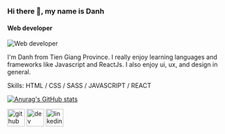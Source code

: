 ### Hi there 👋, my name is Danh
#### Web developer
![Web developer](https://previews.123rf.com/images/pikepicture/pikepicture2008/pikepicture200800514/152928235-front-end-development-minimal-infographic-web-banner-vector-front-end-it-sphere-html-and-css-code-in.jpg)

I'm Danh from Tien Giang Province. I really enjoy learning languages and frameworks like Javascript and ReactJs. I also enjoy ui, ux, and design in general.

Skills: HTML / CSS / SASS / JAVASCRIPT / REACT 

[![Anurag's GitHub stats](https://github-readme-stats.vercel.app/api?username=danh-fe)](https://github.com/anuraghazra/github-readme-stats)


[<img src='https://cdn.jsdelivr.net/npm/simple-icons@3.0.1/icons/github.svg' alt='github' height='40'>](https://github.com/danh-fe)  [<img src='https://cdn.jsdelivr.net/npm/simple-icons@3.0.1/icons/dev-dot-to.svg' alt='dev' height='40'>](https://dev.to/danhnguyen)  [<img src='https://cdn.jsdelivr.net/npm/simple-icons@3.0.1/icons/linkedin.svg' alt='linkedin' height='40'>](https://www.linkedin.com/in/www.linkedin.com/in/congdanh-fe/)  

